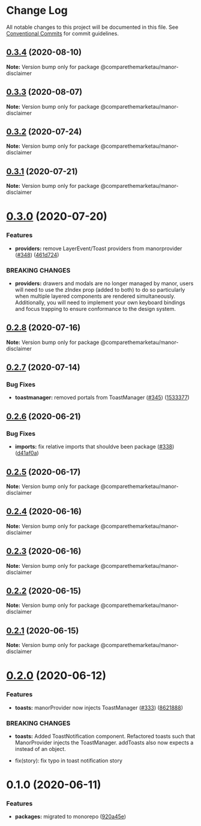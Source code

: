 # Change Log

All notable changes to this project will be documented in this file.
See [Conventional Commits](https://conventionalcommits.org) for commit guidelines.

## [0.3.4](https://github.com/comparethemarketau/manor-react/compare/@comparethemarketau/manor-disclaimer@0.3.3...@comparethemarketau/manor-disclaimer@0.3.4) (2020-08-10)

**Note:** Version bump only for package @comparethemarketau/manor-disclaimer





## [0.3.3](https://github.com/comparethemarketau/manor-react/compare/@comparethemarketau/manor-disclaimer@0.3.2...@comparethemarketau/manor-disclaimer@0.3.3) (2020-08-07)

**Note:** Version bump only for package @comparethemarketau/manor-disclaimer





## [0.3.2](https://github.com/comparethemarketau/manor-react/compare/@comparethemarketau/manor-disclaimer@0.3.1...@comparethemarketau/manor-disclaimer@0.3.2) (2020-07-24)

**Note:** Version bump only for package @comparethemarketau/manor-disclaimer





## [0.3.1](https://github.com/comparethemarketau/manor-react/compare/@comparethemarketau/manor-disclaimer@0.3.0...@comparethemarketau/manor-disclaimer@0.3.1) (2020-07-21)

**Note:** Version bump only for package @comparethemarketau/manor-disclaimer





# [0.3.0](https://github.com/comparethemarketau/manor-react/compare/@comparethemarketau/manor-disclaimer@0.2.8...@comparethemarketau/manor-disclaimer@0.3.0) (2020-07-20)


### Features

* **providers:** remove LayerEvent/Toast providers from manorprovider ([#348](https://github.com/comparethemarketau/manor-react/issues/348)) ([461d724](https://github.com/comparethemarketau/manor-react/commit/461d72498fca1aca9de0056a27d1a3d17a89ea77))


### BREAKING CHANGES

* **providers:** drawers and modals are no longer managed by manor, users will need to use the
zIndex prop (added to both) to do so particularly when multiple layered components are rendered
simultaneously. Additionally, you will need to implement your own keyboard bindings and focus
trapping to ensure conformance to the design system.





## [0.2.8](https://github.com/comparethemarketau/manor-react/compare/@comparethemarketau/manor-disclaimer@0.2.7...@comparethemarketau/manor-disclaimer@0.2.8) (2020-07-16)

**Note:** Version bump only for package @comparethemarketau/manor-disclaimer





## [0.2.7](https://github.com/comparethemarketau/manor-react/compare/@comparethemarketau/manor-disclaimer@0.2.6...@comparethemarketau/manor-disclaimer@0.2.7) (2020-07-14)


### Bug Fixes

* **toastmanager:** removed portals from ToastManager ([#345](https://github.com/comparethemarketau/manor-react/issues/345)) ([1533377](https://github.com/comparethemarketau/manor-react/commit/1533377910e9cbac266abe24fae1ee42eba4c52f))





## [0.2.6](https://github.com/comparethemarketau/manor-react/compare/@comparethemarketau/manor-disclaimer@0.2.5...@comparethemarketau/manor-disclaimer@0.2.6) (2020-06-21)


### Bug Fixes

* **imports:** fix relative imports that shouldve been package ([#338](https://github.com/comparethemarketau/manor-react/issues/338)) ([d41af0a](https://github.com/comparethemarketau/manor-react/commit/d41af0aea1f21e2fd30d281301648d44fc566da4))





## [0.2.5](https://github.com/comparethemarketau/manor-react/compare/@comparethemarketau/manor-disclaimer@0.2.4...@comparethemarketau/manor-disclaimer@0.2.5) (2020-06-17)

**Note:** Version bump only for package @comparethemarketau/manor-disclaimer





## [0.2.4](https://github.com/comparethemarketau/manor-react/compare/@comparethemarketau/manor-disclaimer@0.2.3...@comparethemarketau/manor-disclaimer@0.2.4) (2020-06-16)

**Note:** Version bump only for package @comparethemarketau/manor-disclaimer





## [0.2.3](https://github.com/comparethemarketau/manor-react/compare/@comparethemarketau/manor-disclaimer@0.2.2...@comparethemarketau/manor-disclaimer@0.2.3) (2020-06-16)

**Note:** Version bump only for package @comparethemarketau/manor-disclaimer





## [0.2.2](https://github.com/comparethemarketau/manor-react/compare/@comparethemarketau/manor-disclaimer@0.2.1...@comparethemarketau/manor-disclaimer@0.2.2) (2020-06-15)

**Note:** Version bump only for package @comparethemarketau/manor-disclaimer





## [0.2.1](https://github.com/comparethemarketau/manor-react/compare/@comparethemarketau/manor-disclaimer@0.2.0...@comparethemarketau/manor-disclaimer@0.2.1) (2020-06-15)

**Note:** Version bump only for package @comparethemarketau/manor-disclaimer





# [0.2.0](https://github.com/comparethemarketau/manor-react/compare/@comparethemarketau/manor-disclaimer@0.1.0...@comparethemarketau/manor-disclaimer@0.2.0) (2020-06-12)


### Features

* **toasts:** manorProvider now injects ToastManager ([#333](https://github.com/comparethemarketau/manor-react/issues/333)) ([8621888](https://github.com/comparethemarketau/manor-react/commit/862188867bbc8258b29fa162f46e5ad5b108f778))


### BREAKING CHANGES

* **toasts:** Added ToastNotification component. Refactored toasts such that ManorProvider
injects the ToastManager. addToasts also now expects a <ToastNotification> instead of an object.

* fix(story): fix typo in toast notification story





# 0.1.0 (2020-06-11)


### Features

* **packages:** migrated to monorepo ([920a45e](https://github.com/comparethemarketau/manor-react/commit/920a45ec4b40a19de32f39f29693cbe1b1f314ae))
